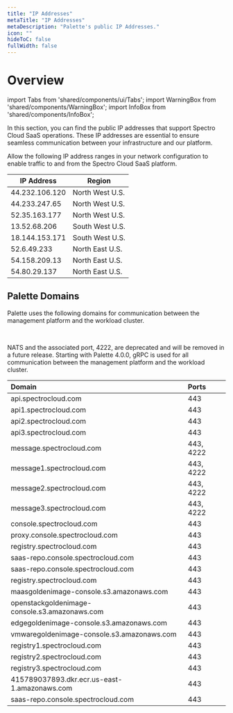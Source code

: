 ```yaml
---
title: "IP Addresses"
metaTitle: "IP Addresses"
metaDescription: "Palette's public IP Addresses."
icon: ""
hideToC: false
fullWidth: false
---
```


 # Overview

  
import Tabs from 'shared/components/ui/Tabs';
import WarningBox from 'shared/components/WarningBox';
import InfoBox from 'shared/components/InfoBox';

 In this section, you can find the public IP addresses that support Spectro Cloud SaaS operations. These IP addresses are essential to ensure seamless communication between your infrastructure and our platform.


Allow the following IP address ranges in your network configuration to enable traffic to and from the Spectro Cloud SaaS platform.

| **IP Address**| **Region** | 
|---|---|
|44.232.106.120 | North West U.S. |
|44.233.247.65  | North West U.S. |
|52.35.163.177  | North West U.S. |
|13.52.68.206   | South West U.S. |
|18.144.153.171 | South West U.S. |
|52.6.49.233 | North East U.S. |
|54.158.209.13 | North East U.S. |
|54.80.29.137 | North East U.S. |


## Palette Domains

Palette uses the following domains for communication between the management platform and the workload cluster.

<br />

<WarningBox>

NATS and the associated port, 4222, are deprecated and will be removed in a future release. Starting with Palette 4.0.0, gRPC is used for all communication between the management platform and the workload cluster.

</WarningBox> 



|Domain |Ports |
|:---------------|:---------|
|api.spectrocloud.com |443 |
|api1.spectrocloud.com |443 |
|api2.spectrocloud.com |443 |
|api3.spectrocloud.com |443 |
|message.spectrocloud.com |443, 4222 |
|message1.spectrocloud.com |443, 4222 |
|message2.spectrocloud.com |443, 4222 |
|message3.spectrocloud.com |443, 4222 |
|console.spectrocloud.com |443 |
|proxy.console.spectrocloud.com |443 |
|registry.spectrocloud.com |443 |
|saas-repo.console.spectrocloud.com |443 |
|saas-repo.console.spectrocloud.com |443 |
|registry.spectrocloud.com |443 |
|maasgoldenimage-console.s3.amazonaws.com |443 |
|openstackgoldenimage-console.s3.amazonaws.com |443 |
|edgegoldenimage-console.s3.amazonaws.com |443 |
|vmwaregoldenimage-console.s3.amazonaws.com |443 |
| registry1.spectrocloud.com |443 |
| registry2.spectrocloud.com |443 |
| registry3.spectrocloud.com |443 |
| 415789037893.dkr.ecr.us-east-1.amazonaws.com |443 |
| saas-repo.console.spectrocloud.com |443 |


<br />


